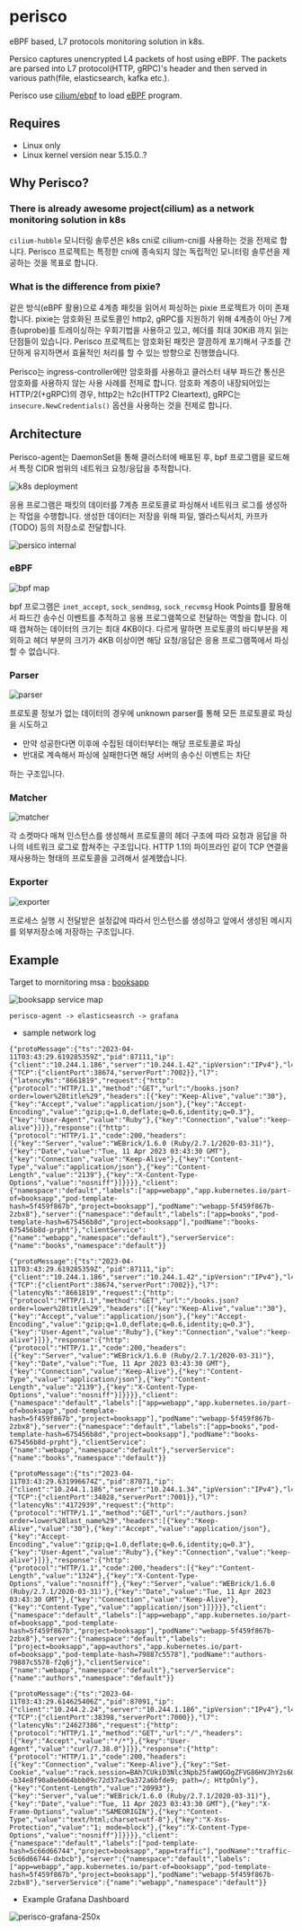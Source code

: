 # perisco

eBPF based, L7 protocols monitoring solution in k8s.

Persico captures unencrypted L4 packets of host using eBPF. The packets are parsed into L7 protocol(HTTP, gRPC)'s header and then served in various path(file, elasticsearch, kafka etc.).

Perisco use [cilium/ebpf](https://github.com/cilium/ebpf) to load [eBPF](https://ebpf.io/) program.

## Requires

- Linux only 
- Linux kernel version near 5.15.0..?

## Why Perisco?

### There is already awesome project(cilium) as a network monitoring solution in k8s

`cilium-hubble` 모니터링 솔루션은 k8s cni로 cilium-cni를 사용하는 것을 전제로 합니다. Perisco 프로젝트는 특정한 cni에 종속되지 않는 독립적인 모니터링 솔루션을 제공하는 것을 목표로 합니다. 

### What is the difference from pixie?

같은 방식(eBPF 활용)으로 4계층 패킷을 읽어서 파싱하는 pixie 프로젝트가 이미 존재합니다. pixie는 암호화된 프로토콜인 http2, gRPC를 지원하기 위해 4계층이 아닌 7계층(uprobe)를 트레이싱하는 우회기법을 사용하고 있고, 헤더를 최대 30KiB 까지 읽는 단점들이 있습니다. Perisco 프로젝트는 암호화된 패킷은 깔끔하게 포기해서 구조를 간단하게 유지하면서 효율적인 처리를 할 수 있는 방향으로 진행했습니다.

Perisco는 ingress-controller에만 암호화를 사용하고 클러스터 내부 파드간 통신은 암호화를 사용하지 않는 사용 사례를 전제로 합니다. 암호화 계층이 내장되어있는 HTTP/2(+gRPC)의 경우, http2는 h2c(HTTP2 Cleartext), gRPC는 `insecure.NewCredentials()` 옵션을 사용하는 것을 전제로 합니다.

## Architecture

Perisco-agent는 DaemonSet을 통해 클러스터에 배포된 후, bpf 프로그램을 로드해서 특정 CIDR 범위의 네트워크 요청/응답을 추적합니다.

<img alt="k8s deployment" src="https://user-images.githubusercontent.com/44857109/194702483-1b6026b2-0591-41d8-a6f7-dca1ab140ce9.png">

응용 프로그램은 패킷의 데이터를 7계층 프로토콜로 파싱해서 네트워크 로그를 생성하는 작업을 수행합니다. 생성한 데이터는 저장을 위해 파일, 엘라스틱서치, 카프카(TODO) 등의 저장소로 전달합니다.

<img alt="persico internal" src="https://user-images.githubusercontent.com/44857109/236674811-4d86433d-adc6-409b-bee5-7f39e07d1dfe.png">

### eBPF

<img alt="bpf map" src="https://user-images.githubusercontent.com/44857109/236674728-37ffdf68-19b2-4d89-9710-8c3530bb3b77.png">

bpf 프로그램은 `inet_accept`, `sock_sendmsg`, `sock_recvmsg` Hook Points를 활용해서 파드간 송수신 이벤트를 추적하고 응용 프로그램쪽으로 전달하는 역할을 합니다. 이때 캡쳐하는 데이터의 크기는 최대 4KB이다. 다르게 말하면 프로토콜의 바디부분을 제외하고 헤더 부분의 크기가 4KB 이상이면 해당 요청/응답은 응용 프로그램쪽에서 파싱할 수 없습니다.

### Parser

<img alt="parser" src="https://user-images.githubusercontent.com/44857109/236674823-904ef2ce-0465-4afa-8441-30e7500758f5.png">

프로토콜 정보가 없는 데이터의 경우에 unknown parser를 통해 모든 프로토콜로 파싱을 시도하고

- 만약 성공한다면 이후에 수집된 데이터부터는 해당 프로토콜로 파싱
- 반대로 계속해서 파싱에 실패한다면 해당 서버의 송수신 이벤트는 차단

하는 구조입니다.

### Matcher

<img alt="matcher" src="https://user-images.githubusercontent.com/44857109/236674831-c0781442-09f2-4f46-9984-5e09d7b201a8.png">

각 소켓마다 매쳐 인스턴스를 생성해서 프로토콜의 헤더 구조에 따라 요청과 응답을 하나의 네트워크 로그로 합쳐주는 구조입니다.
HTTP 1.1의 파이프라인 같이 TCP 연결을 재사용하는 형태의 프로토콜을 고려해서 설계했습니다.

### Exporter

<img alt="exporter" src="https://github.com/KumKeeHyun/perisco/assets/44857109/c8c55bac-3abb-4759-bb90-f5dcf08b83ab">

프로세스 실행 시 전달받은 설정값에 따라서 인스턴스를 생성하고 
앞에서 생성된 메시지를 외부저장소에 저장하는 구조입니다.

## Example

Target to mornitoring msa  : [booksapp](https://github.com/BuoyantIO/booksapp)

<img alt="booksapp service map" src="https://github.com/BuoyantIO/booksapp/raw/main/images/topo.png">

```
perisco-agent -> elasticseasrch -> grafana
```

- sample network log

```
{"protoMessage":{"ts":"2023-04-11T03:43:29.619285359Z","pid":87111,"ip":{"client":"10.244.1.186","server":"10.244.1.42","ipVersion":"IPv4"},"l4":{"TCP":{"clientPort":38674,"serverPort":7002}},"l7":{"latencyNs":"8661819","request":{"http":{"protocol":"HTTP/1.1","method":"GET","url":"/books.json?order=lower%28title%29","headers":[{"key":"Keep-Alive","value":"30"},{"key":"Accept","value":"application/json"},{"key":"Accept-Encoding","value":"gzip;q=1.0,deflate;q=0.6,identity;q=0.3"},{"key":"User-Agent","value":"Ruby"},{"key":"Connection","value":"keep-alive"}]}},"response":{"http":{"protocol":"HTTP/1.1","code":200,"headers":[{"key":"Server","value":"WEBrick/1.6.0 (Ruby/2.7.1/2020-03-31)"},{"key":"Date","value":"Tue, 11 Apr 2023 03:43:30 GMT"},{"key":"Connection","value":"Keep-Alive"},{"key":"Content-Type","value":"application/json"},{"key":"Content-Length","value":"2139"},{"key":"X-Content-Type-Options","value":"nosniff"}]}}}},"client":{"namespace":"default","labels":["app=webapp","app.kubernetes.io/part-of=booksapp","pod-template-hash=5f459f867b","project=booksapp"],"podName":"webapp-5f459f867b-2zbx8"},"server":{"namespace":"default","labels":["app=books","pod-template-hash=675456b8d","project=booksapp"],"podName":"books-675456b8d-prpht"},"clientService":{"name":"webapp","namespace":"default"},"serverService":{"name":"books","namespace":"default"}}

{"protoMessage":{"ts":"2023-04-11T03:43:29.619285359Z","pid":87111,"ip":{"client":"10.244.1.186","server":"10.244.1.42","ipVersion":"IPv4"},"l4":{"TCP":{"clientPort":38674,"serverPort":7002}},"l7":{"latencyNs":"8661819","request":{"http":{"protocol":"HTTP/1.1","method":"GET","url":"/books.json?order=lower%28title%29","headers":[{"key":"Keep-Alive","value":"30"},{"key":"Accept","value":"application/json"},{"key":"Accept-Encoding","value":"gzip;q=1.0,deflate;q=0.6,identity;q=0.3"},{"key":"User-Agent","value":"Ruby"},{"key":"Connection","value":"keep-alive"}]}},"response":{"http":{"protocol":"HTTP/1.1","code":200,"headers":[{"key":"Server","value":"WEBrick/1.6.0 (Ruby/2.7.1/2020-03-31)"},{"key":"Date","value":"Tue, 11 Apr 2023 03:43:30 GMT"},{"key":"Connection","value":"Keep-Alive"},{"key":"Content-Type","value":"application/json"},{"key":"Content-Length","value":"2139"},{"key":"X-Content-Type-Options","value":"nosniff"}]}}}},"client":{"namespace":"default","labels":["app=webapp","app.kubernetes.io/part-of=booksapp","pod-template-hash=5f459f867b","project=booksapp"],"podName":"webapp-5f459f867b-2zbx8"},"server":{"namespace":"default","labels":["app=books","pod-template-hash=675456b8d","project=booksapp"],"podName":"books-675456b8d-prpht"},"clientService":{"name":"webapp","namespace":"default"},"serverService":{"name":"books","namespace":"default"}}

{"protoMessage":{"ts":"2023-04-11T03:43:29.631996674Z","pid":87071,"ip":{"client":"10.244.1.186","server":"10.244.1.34","ipVersion":"IPv4"},"l4":{"TCP":{"clientPort":34028,"serverPort":7001}},"l7":{"latencyNs":"4172939","request":{"http":{"protocol":"HTTP/1.1","method":"GET","url":"/authors.json?order=lower%28last_name%29","headers":[{"key":"Keep-Alive","value":"30"},{"key":"Accept","value":"application/json"},{"key":"Accept-Encoding","value":"gzip;q=1.0,deflate;q=0.6,identity;q=0.3"},{"key":"User-Agent","value":"Ruby"},{"key":"Connection","value":"keep-alive"}]}},"response":{"http":{"protocol":"HTTP/1.1","code":200,"headers":[{"key":"Content-Length","value":"1324"},{"key":"X-Content-Type-Options","value":"nosniff"},{"key":"Server","value":"WEBrick/1.6.0 (Ruby/2.7.1/2020-03-31)"},{"key":"Date","value":"Tue, 11 Apr 2023 03:43:30 GMT"},{"key":"Connection","value":"Keep-Alive"},{"key":"Content-Type","value":"application/json"}]}}}},"client":{"namespace":"default","labels":["app=webapp","app.kubernetes.io/part-of=booksapp","pod-template-hash=5f459f867b","project=booksapp"],"podName":"webapp-5f459f867b-2zbx8"},"server":{"namespace":"default","labels":["project=booksapp","app=authors","app.kubernetes.io/part-of=booksapp","pod-template-hash=79887c5578"],"podName":"authors-79887c5578-f2q6j"},"clientService":{"name":"webapp","namespace":"default"},"serverService":{"name":"authors","namespace":"default"}}

{"protoMessage":{"ts":"2023-04-11T03:43:29.614625406Z","pid":87091,"ip":{"client":"10.244.2.24","server":"10.244.1.186","ipVersion":"IPv4"},"l4":{"TCP":{"clientPort":38398,"serverPort":7000}},"l7":{"latencyNs":"24627386","request":{"http":{"protocol":"HTTP/1.1","method":"GET","url":"/","headers":[{"key":"Accept","value":"*/*"},{"key":"User-Agent","value":"curl/7.38.0"}]}},"response":{"http":{"protocol":"HTTP/1.1","code":200,"headers":[{"key":"Connection","value":"Keep-Alive"},{"key":"Set-Cookie","value":"rack.session=BAh7CUkiD3Nlc3Npb25faWQGOgZFVG86HVJhY2s6OlNlc3Npb246OlNlc3Npb25JZAY6D0BwdWJsaWNfaWRJIkUyZDlmNTMzNjk2Yjk0NTgxZjQwYjZmZTY4ZGQxMjJjMWZiYzExYzEzNTQzZjJkODU4M2NiNWE4MDc1MjQ5YTllBjsARkkiCWNzcmYGOwBGSSIxY0pxTEh6czFaeVJVZ21aVGdncys5YlVIK01qS3VyMXk4ekY0aHF6ZkhRdz0GOwBGSSINdHJhY2tpbmcGOwBGewZJIhRIVFRQX1VTRVJfQUdFTlQGOwBUSSItOGI1NzhkOWRmYmY0NzUwY2RkZWY5MDcyNjZlNmY0NmNmYWNiNjI2YQY7AEZJIg5fX0ZMQVNIX18GOwBGewA%3D--b34e8f90a8eb064bbb09c72d37ac9a372a6bfde9; path=/; HttpOnly"},{"key":"Content-Length","value":"20993"},{"key":"Server","value":"WEBrick/1.6.0 (Ruby/2.7.1/2020-03-31)"},{"key":"Date","value":"Tue, 11 Apr 2023 03:43:30 GMT"},{"key":"X-Frame-Options","value":"SAMEORIGIN"},{"key":"Content-Type","value":"text/html;charset=utf-8"},{"key":"X-Xss-Protection","value":"1; mode=block"},{"key":"X-Content-Type-Options","value":"nosniff"}]}}}},"client":{"namespace":"default","labels":["pod-template-hash=5c66d66744","project=booksapp","app=traffic"],"podName":"traffic-5c66d66744-dxbcb"},"server":{"namespace":"default","labels":["app=webapp","app.kubernetes.io/part-of=booksapp","pod-template-hash=5f459f867b","project=booksapp"],"podName":"webapp-5f459f867b-2zbx8"},"serverService":{"name":"webapp","namespace":"default"}}
```

- Example Grafana Dashboard

![perisco-grafana-250x](https://github.com/KumKeeHyun/perisco/assets/44857109/5fb4c1c6-944b-4606-8cfe-b936eb858925)
